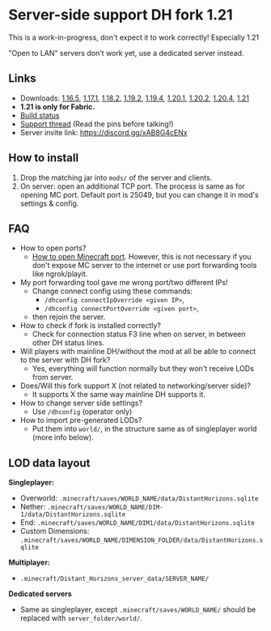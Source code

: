 # Server-side support DH fork 1.21

This is a work-in-progress, don't expect it to work correctly! Especially 1.21

"Open to LAN" servers don't work yet, use a dedicated server instead.

## Links
- Downloads: [1.16.5](https://gitlab.com/s809/minecraft-lod-mod/-/jobs/artifacts/main/download?job=build:%20%5B1.16.5%5D), [1.17.1](https://gitlab.com/s809/minecraft-lod-mod/-/jobs/artifacts/main/download?job=build:%20%5B1.17.1%5D), [1.18.2](https://gitlab.com/s809/minecraft-lod-mod/-/jobs/artifacts/main/download?job=build:%20%5B1.18.2%5D), [1.19.2](https://gitlab.com/s809/minecraft-lod-mod/-/jobs/artifacts/main/download?job=build:%20%5B1.19.2%5D), [1.19.4](https://gitlab.com/s809/minecraft-lod-mod/-/jobs/artifacts/main/download?job=build:%20%5B1.19.4%5D), [1.20.1](https://gitlab.com/s809/minecraft-lod-mod/-/jobs/artifacts/main/download?job=build:%20%5B1.20.1%5D), [1.20.2](https://gitlab.com/s809/minecraft-lod-mod/-/jobs/artifacts/main/download?job=build:%20%5B1.20.2%5D), [1.20.4](https://gitlab.com/s809/minecraft-lod-mod/-/jobs/artifacts/main/download?job=build:%20%5B1.20.4%5D), [1.21](https://github.com/Zaarrg/dh-server/releases)
- **1.21 is only for Fabric.**
- [Build status](https://gitlab.com/s809/minecraft-lod-mod/-/pipelines/latest)
- [Support thread](https://discord.com/channels/881614130614767666/1154490009735417989) (Read the pins before talking!)
- Server invite link: https://discord.gg/xAB8G4cENx


## How to install
1. Drop the matching jar into `mods/` of the server and clients.
2. On server: open an additional TCP port. The process is same as for opening MC port. Default port is 25049, but you can change it in mod's settings & config.

## FAQ
- How to open ports?
    - [How to open Minecraft port](<https://www.google.com/search?q=how+to+open+minecraft+port>). However, this is not necessary if you don't expose MC server to the internet or use port forwarding tools like ngrok/playit.
- My port forwarding tool gave me wrong port/two different IPs!
    - Change connect config using these commands:
        - `/dhconfig connectIpOverride <given IP>`,
        - `/dhconfig connectPortOverride <given port>`,
    - then rejoin the server.
- How to check if fork is installed correctly?
    - Check for connection status F3 line when on server, in between other DH status lines.
- Will players with mainline DH/without the mod at all be able to connect to the server with DH fork?
    - Yes, everything will function normally but they won't receive LODs from server.
- Does/Will this fork support X (not related to networking/server side)?
    - It supports X the same way mainline DH supports it.
- How to change server side settings?
    - Use `/dhconfig` (operator only)
- How to import pre-generated LODs?
    - Put them into `world/`, in the structure same as of singleplayer world (more info below).

## LOD data layout

**Singleplayer:**
- Overworld: `.minecraft/saves/WORLD_NAME/data/DistantHorizons.sqlite`
- Nether: `.minecraft/saves/WORLD_NAME/DIM-1/data/DistantHorizons.sqlite`
- End: `.minecraft/saves/WORLD_NAME/DIM1/data/DistantHorizons.sqlite`
- Custom Dimensions: `.minecraft/saves/WORLD_NAME/DIMENSION_FOLDER/data/DistantHorizons.sqlite`

**Multiplayer:**
- `.minecraft/Distant_Horizons_server_data/SERVER_NAME/`

**Dedicated servers**
- Same as singleplayer, except `.minecraft/saves/WORLD_NAME/` should be replaced with `server_folder/world/`.